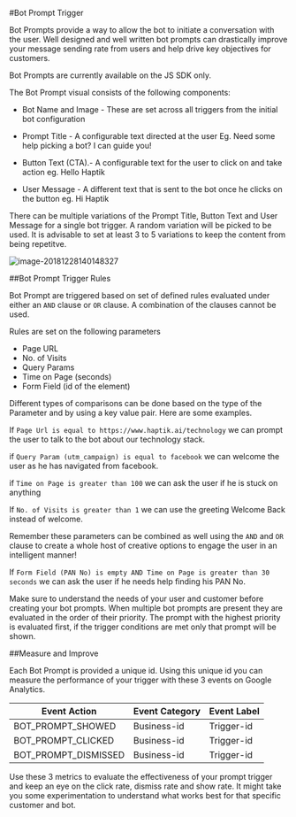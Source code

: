 #Bot Prompt Trigger

Bot Prompts provide a way to allow the bot to initiate a conversation with the user. Well designed and well written bot prompts can drastically improve your message sending rate from users and help drive key objectives for customers.

Bot Prompts are currently available on the JS SDK only.

The Bot Prompt visual consists of the following components:

- Bot Name and Image -  These are set across all triggers from the initial bot configuration

- Prompt Title - A configurable text directed at the user Eg. Need some help picking a bot? I can guide you!

- Button Text (CTA).- A configurable text for the user to click on and take action eg. Hello Haptik

- User Message - A different text that is sent to the bot once he clicks on the button eg. Hi Haptik

There can be multiple variations of the Prompt Title, Button Text and User Message for a single bot trigger. A random variation will be picked to be used. It is advisable to set at least 3 to 5 variations to keep the content from being repetitve.

![image-20181228140148327](/Users/prateekgupte/Work/docs_haptik/bot-configuration/bot-prompt-sample.png)

##Bot Prompt Trigger Rules

Bot Prompt are triggered based on set of defined rules evaluated under either an `AND` clause or `OR` clause. A combination of the clauses cannot be used.

Rules are set on the following parameters

- Page URL 
- No. of Visits
- Query Params
- Time on Page (seconds)
- Form Field (id of the element)

Different types of comparisons can be done based on the type of the Parameter and by using a key value pair. Here are some examples.

If `Page Url is equal to https://www.haptik.ai/technology` we can prompt the user to talk to the bot about our technology stack.

if `Query Param (utm_campaign) is equal to facebook` we can welcome the user as he has navigated from facebook.

if `Time on Page is greater than 100` we can ask the user if he is stuck on anything

If `No. of Visits is greater than 1` we can use the greeting Welcome Back instead of welcome.

Remember these parameters can be combined as well using the `AND` and `OR` clause to create a whole host of creative options to engage the user in an intelligent manner! 

If `Form Field (PAN No) is empty AND Time on Page is greater than 30 seconds` we can ask the user if he needs help finding his PAN No.

Make sure to understand the needs of your user and customer before creating your bot prompts. When multiple bot prompts are present they are evaluated in the order of their priority. The prompt with the highest priority is evaluated first, if the trigger conditions are met only that prompt will be shown.

##Measure and Improve

Each Bot Prompt is provided a unique id. Using this unique id you can measure the performance of your trigger with these 3 events on Google Analytics.

| Event Action         | Event Category | Event Label |
| -------------------- | -------------- | ----------- |
| BOT_PROMPT_SHOWED    | Business-id    | Trigger-id  |
| BOT_PROMPT_CLICKED   | Business-id    | Trigger-id  |
| BOT_PROMPT_DISMISSED | Business-id    | Trigger-id  |

Use these 3 metrics to evaluate the effectiveness of your prompt trigger and keep an eye on the click rate, dismiss rate and show rate. It might take you some experimentation to understand what works best for that specific customer and bot.